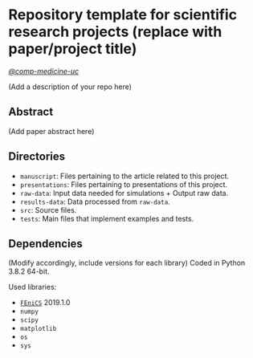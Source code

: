 # Repository template for scientific research projects (replace with paper/project title)

_[@comp-medicine-uc](https://github.com/comp-medicine-uc)_

(Add a description of your repo here)

## Abstract

(Add paper abstract here)

## Directories

- `manuscript`: Files pertaining to the article related to this project.
- `presentations`: Files pertaining to presentations of this project.
- `raw-data`: Input data needed for simulations + Output raw data.
- `results-data`: Data processed from `raw-data`.
- `src`: Source files.
- `tests`: Main files that implement examples and tests.

## Dependencies

(Modify accordingly, include versions for each library) Coded in Python 3.8.2 64-bit. 

Used libraries:

- [`FEniCS`](https://fenicsproject.org/) 2019.1.0
- `numpy`
- `scipy`
- `matplotlib`
- `os`
- `sys`
